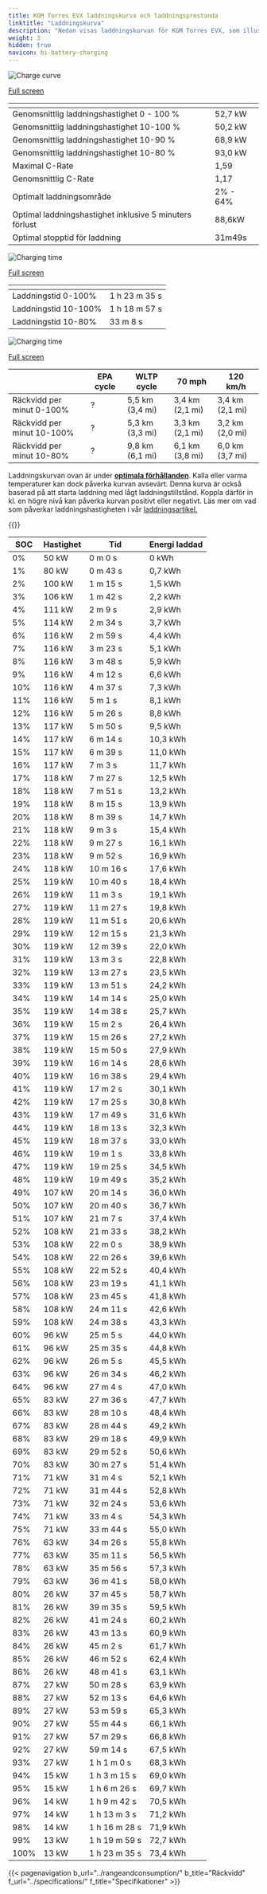 ```yaml
---
title: KGM Torres EVX laddningskurva och laddningsprestanda
linktitle: "Laddningskurva"
description: "Nedan visas laddningskurvan för KGM Torres EVX, som illustrerar laddningshastigheten vid olika batterinivåer. Dessutom ger grafer för räckvidd och tid omfattande detaljer om laddningsprestanda."
weight: 3
hidden: true
navicon: bi-battery-charging
---
```

<!-- markdownlint-disable MD033 -->
<!-- markdownlint-disable MD010 -->
<img src="/images/models/kgm/torres/torres_evx/chargingcurve.svg" alt="Charge curve" class="img-fluid">

[Full screen](/images/models/kgm/torres/torres_evx/chargingcurve.svg)


<div class="table-responsive">
<table class="table table-striped border">
	<thead>
		<tr>
			<th>
			</th>
			<th>
			</th>
		</tr>
	</thead>
	<tbody>
		<tr>
			<td>
				Genomsnittlig laddningshastighet 0 - 100 %
			</td>
			<td>
				52,7 kW
			</td>
		</tr>
		<tr>
			<td>
				Genomsnittlig laddningshastighet 10-100 %
			</td>
			<td>
				50,2 kW
			</td>
		</tr>
		<tr>
			<td>
				Genomsnittlig laddningshastighet 10-90 %
			</td>
			<td>
				68,9 kW
			</td>
		</tr>
		<tr>
			<td>
				Genomsnittlig laddningshastighet 10-80 %
			</td>
			<td>
				93,0 kW
			</td>
		</tr>
		<tr>
			<td>
				Maximal C-Rate
			</td>
			<td>
				1,59
			</td>
		</tr>
		<tr>
			<td>
				Genomsnittlig C-Rate
			</td>
			<td>
				1,17
			</td>
		</tr>
		<tr>
			<td>
				Optimalt laddningsområde
			</td>
			<td>
				2% - 64%
			</td>
		</tr>
		<tr>
			<td>
				Optimal laddningshastighet inklusive 5 minuters förlust
			</td>
			<td>
				88,6kW
			</td>
		</tr>
		<tr>
			<td>
				Optimal stopptid för laddning
			</td>
			<td>
				31m49s
			</td>
		</tr>
	</tbody>
</table>
</div>
<img src="/images/models/kgm/torres/torres_evx/chargingtime.svg" alt="Charging time" class="img-fluid">

[Full screen](/images/models/kgm/torres/torres_evx/chargingtime.svg)
<div class="table-responsive">
<table class="table table-striped border">
	<thead>
		<tr>
			<th>
			</th>
			<th>
			</th>
		</tr>
	</thead>
	<tbody>
		<tr>
			<td>
				Laddningstid 0-100%
			</td>
			<td>
				1 h 23 m 35 s
			</td>
		</tr>
		<tr>
			<td>
				Laddningstid 10-100%
			</td>
			<td>
				1 h 18 m 57 s
			</td>
		</tr>
		<tr>
			<td>
				Laddningstid 10-80%
			</td>
			<td>
				 33 m 8 s
			</td>
		</tr>
	</tbody>
</table>
</div>
<img src="/images/models/kgm/torres/torres_evx/chargerangespeed.svg" alt="Charging time" class="img-fluid">

[Full screen](/images/models/kgm/torres/torres_evx/chargerangespeed.svg)
<div class="table-responsive">
<table class="table table-striped border">
	<thead>
		<tr>
			<th>
			</th>
			<th>
				EPA cycle
			</th>
			<th>
				WLTP cycle
			</th>
			<th>
				70 mph
			</th>
			<th>
				120 km/h
			</th>
		</tr>
	</thead>
	<tbody>
		<tr>
			<td>
				Räckvidd per minut 0-100%
			</td>
			<td>
				?
			</td>
			<td>
				5,5 km (3,4 mi)
			</td>
			<td>
				3,4 km (2,1 mi)
			</td>
			<td>
				3,4 km (2,1 mi)
			</td>
		</tr>
		<tr>
			<td>
				Räckvidd per minut 10-100%
			</td>
			<td>
				?
			</td>
			<td>
				5,3 km (3,3 mi)
			</td>
			<td>
				3,3 km (2,1 mi)
			</td>
			<td>
				3,2 km (2,0 mi)
			</td>
		</tr>
		<tr>
			<td>
				Räckvidd per minut 10-80%
			</td>
			<td>
				?
			</td>
			<td>
				9,8 km (6,1 mi)
			</td>
			<td>
				6,1 km (3,8 mi)
			</td>
			<td>
				6,0 km (3,7 mi)
			</td>
		</tr>
	</tbody>
</table>
</div>


Laddningskurvan ovan är under **[optimala förhållanden](../../../../../technology/battery/charging/#temperatur)**. Kalla eller varma temperaturer kan dock påverka kurvan avsevärt. Denna kurva är också baserad på att starta laddning med lågt laddningstillstånd. Koppla därför in kl. en högre nivå kan påverka kurvan positivt eller negativt. Läs mer om vad som påverkar laddningshastigheten i vår [laddningsartikel.](../../../../../technology/battery/charging/)


{{<evkxdisplayaddarticle />}}
<div class="table-responsive">
<table class="table table-striped border">
	<thead>
		<tr>
			<th>
				SOC
			</th>
			<th>
				Hastighet
			</th>
			<th>
				Tid
			</th>
			<th>
				Energi laddad
			</th>
		</tr>
	</thead>
	<tbody>
		<tr>
			<td>
				0%
			</td>
			<td>
				50 kW
			</td>
			<td>
				 0 m 0 s
			</td>
			<td>
				0 kWh
			</td>
		</tr>
		<tr>
			<td>
				1%
			</td>
			<td>
				80 kW
			</td>
			<td>
				 0 m 43 s
			</td>
			<td>
				0,7 kWh
			</td>
		</tr>
		<tr>
			<td>
				2%
			</td>
			<td>
				100 kW
			</td>
			<td>
				 1 m 15 s
			</td>
			<td>
				1,5 kWh
			</td>
		</tr>
		<tr>
			<td>
				3%
			</td>
			<td>
				106 kW
			</td>
			<td>
				 1 m 42 s
			</td>
			<td>
				2,2 kWh
			</td>
		</tr>
		<tr>
			<td>
				4%
			</td>
			<td>
				111 kW
			</td>
			<td>
				 2 m 9 s
			</td>
			<td>
				2,9 kWh
			</td>
		</tr>
		<tr>
			<td>
				5%
			</td>
			<td>
				114 kW
			</td>
			<td>
				 2 m 34 s
			</td>
			<td>
				3,7 kWh
			</td>
		</tr>
		<tr>
			<td>
				6%
			</td>
			<td>
				116 kW
			</td>
			<td>
				 2 m 59 s
			</td>
			<td>
				4,4 kWh
			</td>
		</tr>
		<tr>
			<td>
				7%
			</td>
			<td>
				116 kW
			</td>
			<td>
				 3 m 23 s
			</td>
			<td>
				5,1 kWh
			</td>
		</tr>
		<tr>
			<td>
				8%
			</td>
			<td>
				116 kW
			</td>
			<td>
				 3 m 48 s
			</td>
			<td>
				5,9 kWh
			</td>
		</tr>
		<tr>
			<td>
				9%
			</td>
			<td>
				116 kW
			</td>
			<td>
				 4 m 12 s
			</td>
			<td>
				6,6 kWh
			</td>
		</tr>
		<tr>
			<td>
				10%
			</td>
			<td>
				116 kW
			</td>
			<td>
				 4 m 37 s
			</td>
			<td>
				7,3 kWh
			</td>
		</tr>
		<tr>
			<td>
				11%
			</td>
			<td>
				116 kW
			</td>
			<td>
				 5 m 1 s
			</td>
			<td>
				8,1 kWh
			</td>
		</tr>
		<tr>
			<td>
				12%
			</td>
			<td>
				116 kW
			</td>
			<td>
				 5 m 26 s
			</td>
			<td>
				8,8 kWh
			</td>
		</tr>
		<tr>
			<td>
				13%
			</td>
			<td>
				117 kW
			</td>
			<td>
				 5 m 50 s
			</td>
			<td>
				9,5 kWh
			</td>
		</tr>
		<tr>
			<td>
				14%
			</td>
			<td>
				117 kW
			</td>
			<td>
				 6 m 14 s
			</td>
			<td>
				10,3 kWh
			</td>
		</tr>
		<tr>
			<td>
				15%
			</td>
			<td>
				117 kW
			</td>
			<td>
				 6 m 39 s
			</td>
			<td>
				11,0 kWh
			</td>
		</tr>
		<tr>
			<td>
				16%
			</td>
			<td>
				117 kW
			</td>
			<td>
				 7 m 3 s
			</td>
			<td>
				11,7 kWh
			</td>
		</tr>
		<tr>
			<td>
				17%
			</td>
			<td>
				118 kW
			</td>
			<td>
				 7 m 27 s
			</td>
			<td>
				12,5 kWh
			</td>
		</tr>
		<tr>
			<td>
				18%
			</td>
			<td>
				118 kW
			</td>
			<td>
				 7 m 51 s
			</td>
			<td>
				13,2 kWh
			</td>
		</tr>
		<tr>
			<td>
				19%
			</td>
			<td>
				118 kW
			</td>
			<td>
				 8 m 15 s
			</td>
			<td>
				13,9 kWh
			</td>
		</tr>
		<tr>
			<td>
				20%
			</td>
			<td>
				118 kW
			</td>
			<td>
				 8 m 39 s
			</td>
			<td>
				14,7 kWh
			</td>
		</tr>
		<tr>
			<td>
				21%
			</td>
			<td>
				118 kW
			</td>
			<td>
				 9 m 3 s
			</td>
			<td>
				15,4 kWh
			</td>
		</tr>
		<tr>
			<td>
				22%
			</td>
			<td>
				118 kW
			</td>
			<td>
				 9 m 27 s
			</td>
			<td>
				16,1 kWh
			</td>
		</tr>
		<tr>
			<td>
				23%
			</td>
			<td>
				118 kW
			</td>
			<td>
				 9 m 52 s
			</td>
			<td>
				16,9 kWh
			</td>
		</tr>
		<tr>
			<td>
				24%
			</td>
			<td>
				118 kW
			</td>
			<td>
				 10 m 16 s
			</td>
			<td>
				17,6 kWh
			</td>
		</tr>
		<tr>
			<td>
				25%
			</td>
			<td>
				119 kW
			</td>
			<td>
				 10 m 40 s
			</td>
			<td>
				18,4 kWh
			</td>
		</tr>
		<tr>
			<td>
				26%
			</td>
			<td>
				119 kW
			</td>
			<td>
				 11 m 3 s
			</td>
			<td>
				19,1 kWh
			</td>
		</tr>
		<tr>
			<td>
				27%
			</td>
			<td>
				119 kW
			</td>
			<td>
				 11 m 27 s
			</td>
			<td>
				19,8 kWh
			</td>
		</tr>
		<tr>
			<td>
				28%
			</td>
			<td>
				119 kW
			</td>
			<td>
				 11 m 51 s
			</td>
			<td>
				20,6 kWh
			</td>
		</tr>
		<tr>
			<td>
				29%
			</td>
			<td>
				119 kW
			</td>
			<td>
				 12 m 15 s
			</td>
			<td>
				21,3 kWh
			</td>
		</tr>
		<tr>
			<td>
				30%
			</td>
			<td>
				119 kW
			</td>
			<td>
				 12 m 39 s
			</td>
			<td>
				22,0 kWh
			</td>
		</tr>
		<tr>
			<td>
				31%
			</td>
			<td>
				119 kW
			</td>
			<td>
				 13 m 3 s
			</td>
			<td>
				22,8 kWh
			</td>
		</tr>
		<tr>
			<td>
				32%
			</td>
			<td>
				119 kW
			</td>
			<td>
				 13 m 27 s
			</td>
			<td>
				23,5 kWh
			</td>
		</tr>
		<tr>
			<td>
				33%
			</td>
			<td>
				119 kW
			</td>
			<td>
				 13 m 51 s
			</td>
			<td>
				24,2 kWh
			</td>
		</tr>
		<tr>
			<td>
				34%
			</td>
			<td>
				119 kW
			</td>
			<td>
				 14 m 14 s
			</td>
			<td>
				25,0 kWh
			</td>
		</tr>
		<tr>
			<td>
				35%
			</td>
			<td>
				119 kW
			</td>
			<td>
				 14 m 38 s
			</td>
			<td>
				25,7 kWh
			</td>
		</tr>
		<tr>
			<td>
				36%
			</td>
			<td>
				119 kW
			</td>
			<td>
				 15 m 2 s
			</td>
			<td>
				26,4 kWh
			</td>
		</tr>
		<tr>
			<td>
				37%
			</td>
			<td>
				119 kW
			</td>
			<td>
				 15 m 26 s
			</td>
			<td>
				27,2 kWh
			</td>
		</tr>
		<tr>
			<td>
				38%
			</td>
			<td>
				119 kW
			</td>
			<td>
				 15 m 50 s
			</td>
			<td>
				27,9 kWh
			</td>
		</tr>
		<tr>
			<td>
				39%
			</td>
			<td>
				119 kW
			</td>
			<td>
				 16 m 14 s
			</td>
			<td>
				28,6 kWh
			</td>
		</tr>
		<tr>
			<td>
				40%
			</td>
			<td>
				119 kW
			</td>
			<td>
				 16 m 38 s
			</td>
			<td>
				29,4 kWh
			</td>
		</tr>
		<tr>
			<td>
				41%
			</td>
			<td>
				119 kW
			</td>
			<td>
				 17 m 2 s
			</td>
			<td>
				30,1 kWh
			</td>
		</tr>
		<tr>
			<td>
				42%
			</td>
			<td>
				119 kW
			</td>
			<td>
				 17 m 25 s
			</td>
			<td>
				30,8 kWh
			</td>
		</tr>
		<tr>
			<td>
				43%
			</td>
			<td>
				119 kW
			</td>
			<td>
				 17 m 49 s
			</td>
			<td>
				31,6 kWh
			</td>
		</tr>
		<tr>
			<td>
				44%
			</td>
			<td>
				119 kW
			</td>
			<td>
				 18 m 13 s
			</td>
			<td>
				32,3 kWh
			</td>
		</tr>
		<tr>
			<td>
				45%
			</td>
			<td>
				119 kW
			</td>
			<td>
				 18 m 37 s
			</td>
			<td>
				33,0 kWh
			</td>
		</tr>
		<tr>
			<td>
				46%
			</td>
			<td>
				119 kW
			</td>
			<td>
				 19 m 1 s
			</td>
			<td>
				33,8 kWh
			</td>
		</tr>
		<tr>
			<td>
				47%
			</td>
			<td>
				119 kW
			</td>
			<td>
				 19 m 25 s
			</td>
			<td>
				34,5 kWh
			</td>
		</tr>
		<tr>
			<td>
				48%
			</td>
			<td>
				119 kW
			</td>
			<td>
				 19 m 49 s
			</td>
			<td>
				35,2 kWh
			</td>
		</tr>
		<tr>
			<td>
				49%
			</td>
			<td>
				107 kW
			</td>
			<td>
				 20 m 14 s
			</td>
			<td>
				36,0 kWh
			</td>
		</tr>
		<tr>
			<td>
				50%
			</td>
			<td>
				107 kW
			</td>
			<td>
				 20 m 40 s
			</td>
			<td>
				36,7 kWh
			</td>
		</tr>
		<tr>
			<td>
				51%
			</td>
			<td>
				107 kW
			</td>
			<td>
				 21 m 7 s
			</td>
			<td>
				37,4 kWh
			</td>
		</tr>
		<tr>
			<td>
				52%
			</td>
			<td>
				108 kW
			</td>
			<td>
				 21 m 33 s
			</td>
			<td>
				38,2 kWh
			</td>
		</tr>
		<tr>
			<td>
				53%
			</td>
			<td>
				108 kW
			</td>
			<td>
				 22 m 0 s
			</td>
			<td>
				38,9 kWh
			</td>
		</tr>
		<tr>
			<td>
				54%
			</td>
			<td>
				108 kW
			</td>
			<td>
				 22 m 26 s
			</td>
			<td>
				39,6 kWh
			</td>
		</tr>
		<tr>
			<td>
				55%
			</td>
			<td>
				108 kW
			</td>
			<td>
				 22 m 52 s
			</td>
			<td>
				40,4 kWh
			</td>
		</tr>
		<tr>
			<td>
				56%
			</td>
			<td>
				108 kW
			</td>
			<td>
				 23 m 19 s
			</td>
			<td>
				41,1 kWh
			</td>
		</tr>
		<tr>
			<td>
				57%
			</td>
			<td>
				108 kW
			</td>
			<td>
				 23 m 45 s
			</td>
			<td>
				41,8 kWh
			</td>
		</tr>
		<tr>
			<td>
				58%
			</td>
			<td>
				108 kW
			</td>
			<td>
				 24 m 11 s
			</td>
			<td>
				42,6 kWh
			</td>
		</tr>
		<tr>
			<td>
				59%
			</td>
			<td>
				108 kW
			</td>
			<td>
				 24 m 38 s
			</td>
			<td>
				43,3 kWh
			</td>
		</tr>
		<tr>
			<td>
				60%
			</td>
			<td>
				96 kW
			</td>
			<td>
				 25 m 5 s
			</td>
			<td>
				44,0 kWh
			</td>
		</tr>
		<tr>
			<td>
				61%
			</td>
			<td>
				96 kW
			</td>
			<td>
				 25 m 35 s
			</td>
			<td>
				44,8 kWh
			</td>
		</tr>
		<tr>
			<td>
				62%
			</td>
			<td>
				96 kW
			</td>
			<td>
				 26 m 5 s
			</td>
			<td>
				45,5 kWh
			</td>
		</tr>
		<tr>
			<td>
				63%
			</td>
			<td>
				96 kW
			</td>
			<td>
				 26 m 34 s
			</td>
			<td>
				46,2 kWh
			</td>
		</tr>
		<tr>
			<td>
				64%
			</td>
			<td>
				96 kW
			</td>
			<td>
				 27 m 4 s
			</td>
			<td>
				47,0 kWh
			</td>
		</tr>
		<tr>
			<td>
				65%
			</td>
			<td>
				83 kW
			</td>
			<td>
				 27 m 36 s
			</td>
			<td>
				47,7 kWh
			</td>
		</tr>
		<tr>
			<td>
				66%
			</td>
			<td>
				83 kW
			</td>
			<td>
				 28 m 10 s
			</td>
			<td>
				48,4 kWh
			</td>
		</tr>
		<tr>
			<td>
				67%
			</td>
			<td>
				83 kW
			</td>
			<td>
				 28 m 44 s
			</td>
			<td>
				49,2 kWh
			</td>
		</tr>
		<tr>
			<td>
				68%
			</td>
			<td>
				83 kW
			</td>
			<td>
				 29 m 18 s
			</td>
			<td>
				49,9 kWh
			</td>
		</tr>
		<tr>
			<td>
				69%
			</td>
			<td>
				83 kW
			</td>
			<td>
				 29 m 52 s
			</td>
			<td>
				50,6 kWh
			</td>
		</tr>
		<tr>
			<td>
				70%
			</td>
			<td>
				83 kW
			</td>
			<td>
				 30 m 27 s
			</td>
			<td>
				51,4 kWh
			</td>
		</tr>
		<tr>
			<td>
				71%
			</td>
			<td>
				71 kW
			</td>
			<td>
				 31 m 4 s
			</td>
			<td>
				52,1 kWh
			</td>
		</tr>
		<tr>
			<td>
				72%
			</td>
			<td>
				71 kW
			</td>
			<td>
				 31 m 44 s
			</td>
			<td>
				52,8 kWh
			</td>
		</tr>
		<tr>
			<td>
				73%
			</td>
			<td>
				71 kW
			</td>
			<td>
				 32 m 24 s
			</td>
			<td>
				53,6 kWh
			</td>
		</tr>
		<tr>
			<td>
				74%
			</td>
			<td>
				71 kW
			</td>
			<td>
				 33 m 4 s
			</td>
			<td>
				54,3 kWh
			</td>
		</tr>
		<tr>
			<td>
				75%
			</td>
			<td>
				71 kW
			</td>
			<td>
				 33 m 44 s
			</td>
			<td>
				55,0 kWh
			</td>
		</tr>
		<tr>
			<td>
				76%
			</td>
			<td>
				63 kW
			</td>
			<td>
				 34 m 26 s
			</td>
			<td>
				55,8 kWh
			</td>
		</tr>
		<tr>
			<td>
				77%
			</td>
			<td>
				63 kW
			</td>
			<td>
				 35 m 11 s
			</td>
			<td>
				56,5 kWh
			</td>
		</tr>
		<tr>
			<td>
				78%
			</td>
			<td>
				63 kW
			</td>
			<td>
				 35 m 56 s
			</td>
			<td>
				57,3 kWh
			</td>
		</tr>
		<tr>
			<td>
				79%
			</td>
			<td>
				63 kW
			</td>
			<td>
				 36 m 41 s
			</td>
			<td>
				58,0 kWh
			</td>
		</tr>
		<tr>
			<td>
				80%
			</td>
			<td>
				26 kW
			</td>
			<td>
				 37 m 45 s
			</td>
			<td>
				58,7 kWh
			</td>
		</tr>
		<tr>
			<td>
				81%
			</td>
			<td>
				26 kW
			</td>
			<td>
				 39 m 35 s
			</td>
			<td>
				59,5 kWh
			</td>
		</tr>
		<tr>
			<td>
				82%
			</td>
			<td>
				26 kW
			</td>
			<td>
				 41 m 24 s
			</td>
			<td>
				60,2 kWh
			</td>
		</tr>
		<tr>
			<td>
				83%
			</td>
			<td>
				26 kW
			</td>
			<td>
				 43 m 13 s
			</td>
			<td>
				60,9 kWh
			</td>
		</tr>
		<tr>
			<td>
				84%
			</td>
			<td>
				26 kW
			</td>
			<td>
				 45 m 2 s
			</td>
			<td>
				61,7 kWh
			</td>
		</tr>
		<tr>
			<td>
				85%
			</td>
			<td>
				26 kW
			</td>
			<td>
				 46 m 52 s
			</td>
			<td>
				62,4 kWh
			</td>
		</tr>
		<tr>
			<td>
				86%
			</td>
			<td>
				26 kW
			</td>
			<td>
				 48 m 41 s
			</td>
			<td>
				63,1 kWh
			</td>
		</tr>
		<tr>
			<td>
				87%
			</td>
			<td>
				27 kW
			</td>
			<td>
				 50 m 28 s
			</td>
			<td>
				63,9 kWh
			</td>
		</tr>
		<tr>
			<td>
				88%
			</td>
			<td>
				27 kW
			</td>
			<td>
				 52 m 13 s
			</td>
			<td>
				64,6 kWh
			</td>
		</tr>
		<tr>
			<td>
				89%
			</td>
			<td>
				27 kW
			</td>
			<td>
				 53 m 59 s
			</td>
			<td>
				65,3 kWh
			</td>
		</tr>
		<tr>
			<td>
				90%
			</td>
			<td>
				27 kW
			</td>
			<td>
				 55 m 44 s
			</td>
			<td>
				66,1 kWh
			</td>
		</tr>
		<tr>
			<td>
				91%
			</td>
			<td>
				27 kW
			</td>
			<td>
				 57 m 29 s
			</td>
			<td>
				66,8 kWh
			</td>
		</tr>
		<tr>
			<td>
				92%
			</td>
			<td>
				27 kW
			</td>
			<td>
				 59 m 14 s
			</td>
			<td>
				67,5 kWh
			</td>
		</tr>
		<tr>
			<td>
				93%
			</td>
			<td>
				27 kW
			</td>
			<td>
				1 h 1 m 0 s
			</td>
			<td>
				68,3 kWh
			</td>
		</tr>
		<tr>
			<td>
				94%
			</td>
			<td>
				15 kW
			</td>
			<td>
				1 h 3 m 15 s
			</td>
			<td>
				69,0 kWh
			</td>
		</tr>
		<tr>
			<td>
				95%
			</td>
			<td>
				15 kW
			</td>
			<td>
				1 h 6 m 26 s
			</td>
			<td>
				69,7 kWh
			</td>
		</tr>
		<tr>
			<td>
				96%
			</td>
			<td>
				14 kW
			</td>
			<td>
				1 h 9 m 42 s
			</td>
			<td>
				70,5 kWh
			</td>
		</tr>
		<tr>
			<td>
				97%
			</td>
			<td>
				14 kW
			</td>
			<td>
				1 h 13 m 3 s
			</td>
			<td>
				71,2 kWh
			</td>
		</tr>
		<tr>
			<td>
				98%
			</td>
			<td>
				14 kW
			</td>
			<td>
				1 h 16 m 28 s
			</td>
			<td>
				71,9 kWh
			</td>
		</tr>
		<tr>
			<td>
				99%
			</td>
			<td>
				13 kW
			</td>
			<td>
				1 h 19 m 59 s
			</td>
			<td>
				72,7 kWh
			</td>
		</tr>
		<tr>
			<td>
				100%
			</td>
			<td>
				13 kW
			</td>
			<td>
				1 h 23 m 35 s
			</td>
			<td>
				73,4 kWh
			</td>
		</tr>
	</tbody>
</table>
</div>


{{< pagenavigation b_url="../rangeandconsumption/" b_title="Räckvidd" f_url="../specifications/" f_title="Specifikationer" >}}
